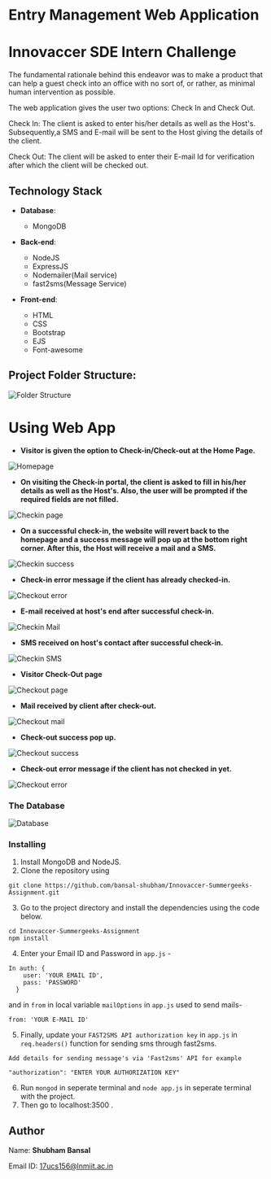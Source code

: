 # Entry Management Web Application
# Innovaccer SDE Intern Challenge

The fundamental rationale behind this endeavor was to make a product that can help a guest check into an office with no sort of, or rather, as minimal human intervention as possible.

The web application gives the user two options: Check In and Check Out.

Check In: The client is asked to enter his/her details as well as the Host's. Subsequently,a SMS and E-mail will be sent to the Host giving the details of the client.

Check Out: The client will be asked to enter their E-mail Id for verification after which the client will be checked out.

## Technology Stack

* **Database**: 
    - MongoDB
    
* **Back-end**: 
    - NodeJS
    - ExpressJS
    - Nodemailer(Mail service)
    - fast2sms(Message Service)
    
* **Front-end**: 
    - HTML
    - CSS
    - Bootstrap
    - EJS
    - Font-awesome

## Project Folder Structure:

![Folder Structure](https://i.imgur.com/e8E9MDr.png)

# Using Web App

* **Visitor is given the option to Check-in/Check-out at the Home Page.**

![Homepage](https://i.imgur.com/I7hDEPh.png)

* **On visiting the Check-in portal, the client is asked to fill in his/her details as well as the Host's. Also, the user will be prompted if the required fields are not filled.**

![Checkin page](https://i.imgur.com/8nk2Pqp.png)

* **On a successful check-in, the website will revert back to the homepage and a success message will pop up at the bottom right corner. After this, the Host will receive a mail and a SMS.**

![Checkin success](https://i.imgur.com/L6HRIEO.png)

* **Check-in error message if the client has already checked-in.**

![Checkout error](https://i.imgur.com/2y0UscH.png)

* **E-mail received at host's end after successful check-in.**

![Checkin Mail](https://i.imgur.com/jM25ngO.png)

* **SMS received on host's contact after successful check-in.**

![Checkin SMS](https://i.imgur.com/xDiOvFG.jpg)


* **Visitor Check-Out page**

![Checkout page](https://i.imgur.com/iJaaqve.png)

* **Mail received by client after check-out.**

![Checkout mail](https://i.imgur.com/oHl00ar.png)

* **Check-out success pop up.**

![Checkout success](https://i.imgur.com/2kTrr8n.png)

* **Check-out error message if the client has not checked in yet.**

![Checkout error](https://i.imgur.com/zf3UEVn.png)

### The Database

![Database](https://i.imgur.com/9dPFKRD.png)

### Installing

1. Install MongoDB and NodeJS.
2. Clone the repository using
```
git clone https://github.com/bansal-shubham/Innovaccer-Summergeeks-Assignment.git
```
3. Go to the project directory and install the dependencies using the code below.
```
cd Innovaccer-Summergeeks-Assignment
npm install
```
4. Enter your Email ID and Password in ```app.js``` -
```
In auth: {
    user: 'YOUR EMAIL ID',
    pass: 'PASSWORD'
  }
```
and in ```from``` in local variable ```mailOptions``` in ```app.js``` used to send mails-
```
from: 'YOUR E-MAIL ID'
```
5. Finally, update your ```FAST2SMS API authorization key``` in ```app.js``` in ```req.headers()``` function for sending sms through fast2sms.
```
Add details for sending message's via 'Fast2sms' API for example

"authorization": "ENTER YOUR AUTHORIZATION KEY" 
```
6. Run ```mongod``` in seperate terminal and ```node app.js``` in seperate terminal with the project.
7. Then go to localhost:3500 .

## Author

Name: **Shubham Bansal**

Email ID: 17ucs156@lnmiit.ac.in

